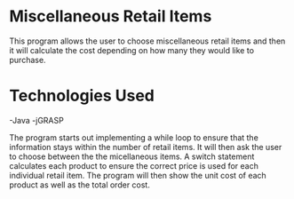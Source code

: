 # Miscellaneous Retail Items

This program allows the user to choose miscellaneous retail items and then it will calculate the cost depending on how many they would like to purchase. 

# Technologies Used

-Java
-jGRASP

The program starts out implementing a while loop to ensure that the information stays within the number of retail items. It will then ask the user to choose between the the micellaneous items. A switch statement calculates each product to ensure the correct price is used for each individual retail item. The program will then show the unit cost of each product as well as the total order cost. 







